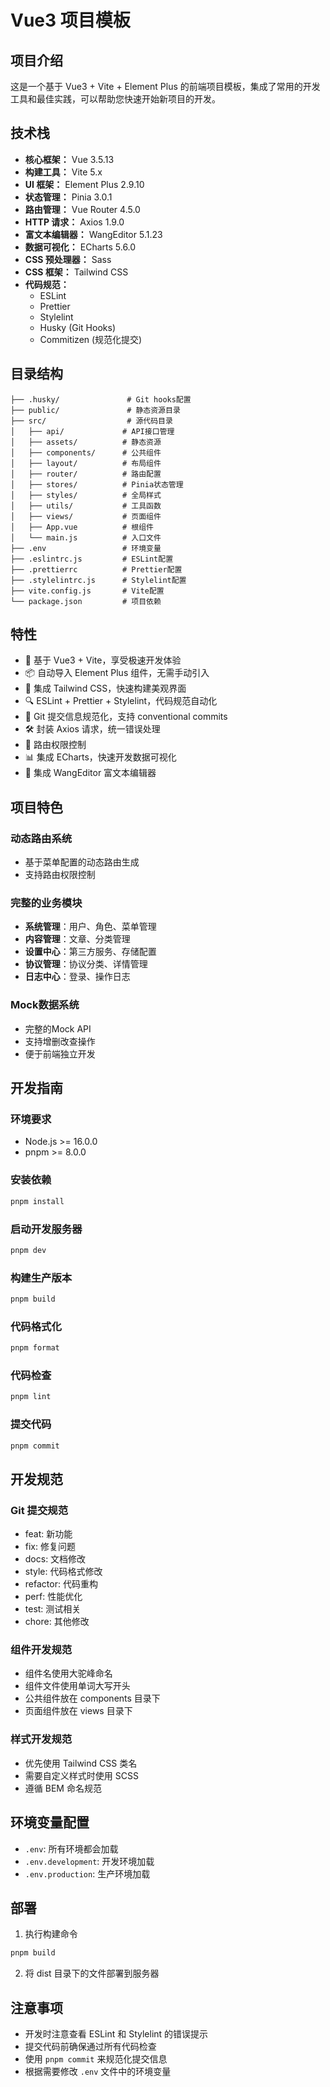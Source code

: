 # Vue3 项目模板

## 项目介绍

这是一个基于 Vue3 + Vite + Element Plus 的前端项目模板，集成了常用的开发工具和最佳实践，可以帮助您快速开始新项目的开发。

## 技术栈

- **核心框架：** Vue 3.5.13
- **构建工具：** Vite 5.x
- **UI 框架：** Element Plus 2.9.10
- **状态管理：** Pinia 3.0.1
- **路由管理：** Vue Router 4.5.0
- **HTTP 请求：** Axios 1.9.0
- **富文本编辑器：** WangEditor 5.1.23
- **数据可视化：** ECharts 5.6.0
- **CSS 预处理器：** Sass
- **CSS 框架：** Tailwind CSS
- **代码规范：**
  - ESLint
  - Prettier
  - Stylelint
  - Husky (Git Hooks)
  - Commitizen (规范化提交)

## 目录结构

```
├── .husky/               # Git hooks配置
├── public/               # 静态资源目录
├── src/                  # 源代码目录
│   ├── api/             # API接口管理
│   ├── assets/          # 静态资源
│   ├── components/      # 公共组件
│   ├── layout/          # 布局组件
│   ├── router/          # 路由配置
│   ├── stores/          # Pinia状态管理
│   ├── styles/          # 全局样式
│   ├── utils/           # 工具函数
│   ├── views/           # 页面组件
│   ├── App.vue          # 根组件
│   └── main.js          # 入口文件
├── .env                 # 环境变量
├── .eslintrc.js         # ESLint配置
├── .prettierrc          # Prettier配置
├── .stylelintrc.js      # Stylelint配置
├── vite.config.js       # Vite配置
└── package.json         # 项目依赖
```

## 特性

- 🚀 基于 Vue3 + Vite，享受极速开发体验
- 📦 自动导入 Element Plus 组件，无需手动引入
- 🎨 集成 Tailwind CSS，快速构建美观界面
- 🔍 ESLint + Prettier + Stylelint，代码规范自动化
- 📝 Git 提交信息规范化，支持 conventional commits
- 🛠️ 封装 Axios 请求，统一错误处理
- 🔐 路由权限控制
- 📊 集成 ECharts，快速开发数据可视化
- 📝 集成 WangEditor 富文本编辑器

## 项目特色

### 动态路由系统
- 基于菜单配置的动态路由生成
- 支持路由权限控制

### 完整的业务模块
- **系统管理**：用户、角色、菜单管理
- **内容管理**：文章、分类管理
- **设置中心**：第三方服务、存储配置
- **协议管理**：协议分类、详情管理
- **日志中心**：登录、操作日志

### Mock数据系统
- 完整的Mock API
- 支持增删改查操作
- 便于前端独立开发

## 开发指南

### 环境要求

- Node.js >= 16.0.0
- pnpm >= 8.0.0

### 安装依赖

```bash
pnpm install
```

### 启动开发服务器

```bash
pnpm dev
```

### 构建生产版本

```bash
pnpm build
```

### 代码格式化

```bash
pnpm format
```

### 代码检查

```bash
pnpm lint
```

### 提交代码

```bash
pnpm commit
```

## 开发规范

### Git 提交规范

- feat: 新功能
- fix: 修复问题
- docs: 文档修改
- style: 代码格式修改
- refactor: 代码重构
- perf: 性能优化
- test: 测试相关
- chore: 其他修改

### 组件开发规范

- 组件名使用大驼峰命名
- 组件文件使用单词大写开头
- 公共组件放在 components 目录下
- 页面组件放在 views 目录下

### 样式开发规范

- 优先使用 Tailwind CSS 类名
- 需要自定义样式时使用 SCSS
- 遵循 BEM 命名规范

## 环境变量配置

- `.env`: 所有环境都会加载
- `.env.development`: 开发环境加载
- `.env.production`: 生产环境加载

## 部署

1. 执行构建命令
```bash
pnpm build
```

2. 将 dist 目录下的文件部署到服务器

## 注意事项

- 开发时注意查看 ESLint 和 Stylelint 的错误提示
- 提交代码前确保通过所有代码检查
- 使用 `pnpm commit` 来规范化提交信息
- 根据需要修改 `.env` 文件中的环境变量